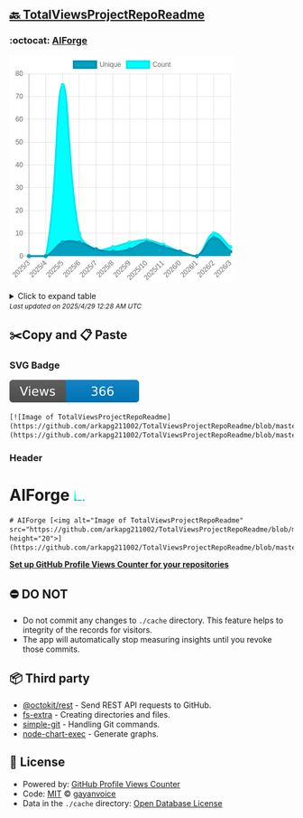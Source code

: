 ## [🔙 TotalViewsProjectRepoReadme](https://github.com/arkapg211002/TotalViewsProjectRepoReadme)

### :octocat: [AIForge](https://github.com/arkapg211002/AIForge)
![Image of TotalViewsProjectRepoReadme](https://github.com/arkapg211002/TotalViewsProjectRepoReadme/blob/master/graph/820459647/large/year.png)

<details>
	<summary>Click to expand table</summary>
	<h2>:calendar: Year Page Views Table</h2>
<table>
	<tr>
		<th>
			Last Updated
		</th>
		<th>
			Unique
		</th>
		<th>
			Count
		</th>
	</tr>
	<tr>
		<td>
			<code>2025/4/1</code>
		</td>
		<td>
			<code>2</code>
		</td>
		<td>
			<code>4</code>
		</td>
	</tr>
	<tr>
		<td>
			<code>2025/3/1</code>
		</td>
		<td>
			<code>8</code>
		</td>
		<td>
			<code>10</code>
		</td>
	</tr>
	<tr>
		<td>
			<code>2025/2/1</code>
		</td>
		<td>
			<code>0</code>
		</td>
		<td>
			<code>0</code>
		</td>
	</tr>
	<tr>
		<td>
			<code>2025/1/1</code>
		</td>
		<td>
			<code>2</code>
		</td>
		<td>
			<code>2</code>
		</td>
	</tr>
	<tr>
		<td>
			<code>2024/12/1</code>
		</td>
		<td>
			<code>4</code>
		</td>
		<td>
			<code>5</code>
		</td>
	</tr>
	<tr>
		<td>
			<code>2024/11/1</code>
		</td>
		<td>
			<code>6</code>
		</td>
		<td>
			<code>7</code>
		</td>
	</tr>
	<tr>
		<td>
			<code>2024/10/1</code>
		</td>
		<td>
			<code>3</code>
		</td>
		<td>
			<code>6</code>
		</td>
	</tr>
	<tr>
		<td>
			<code>2024/9/1</code>
		</td>
		<td>
			<code>2</code>
		</td>
		<td>
			<code>4</code>
		</td>
	</tr>
	<tr>
		<td>
			<code>2024/8/1</code>
		</td>
		<td>
			<code>3</code>
		</td>
		<td>
			<code>3</code>
		</td>
	</tr>
	<tr>
		<td>
			<code>2024/7/1</code>
		</td>
		<td>
			<code>6</code>
		</td>
		<td>
			<code>10</code>
		</td>
	</tr>
	<tr>
		<td>
			<code>2024/6/1</code>
		</td>
		<td>
			<code>6</code>
		</td>
		<td>
			<code>75</code>
		</td>
	</tr>
	<tr>
		<td>
			<code>2024/5/1</code>
		</td>
		<td>
			<code>0</code>
		</td>
		<td>
			<code>0</code>
		</td>
	</tr>
	<tr>
		<td>
			<code>2024/4/1</code>
		</td>
		<td>
			<code>0</code>
		</td>
		<td>
			<code>0</code>
		</td>
	</tr>
</table>

</details>
<small><i>Last updated on 2025/4/29 12:28 AM UTC</i></small>

## ✂️Copy and 📋 Paste
### SVG Badge
[![Image of TotalViewsProjectRepoReadme](https://github.com/arkapg211002/TotalViewsProjectRepoReadme/blob/master/svg/820459647/badge.svg)](https://github.com/arkapg211002/TotalViewsProjectRepoReadme/blob/master/readme/820459647/week.md)
```readme
[![Image of TotalViewsProjectRepoReadme](https://github.com/arkapg211002/TotalViewsProjectRepoReadme/blob/master/svg/820459647/badge.svg)](https://github.com/arkapg211002/TotalViewsProjectRepoReadme/blob/master/readme/820459647/week.md)
```
### Header
# AIForge [<img alt="Image of TotalViewsProjectRepoReadme" src="https://github.com/arkapg211002/TotalViewsProjectRepoReadme/blob/master/graph/820459647/small/year.png" height="20">](https://github.com/arkapg211002/TotalViewsProjectRepoReadme/blob/master/readme/820459647/year.md)
```readme
# AIForge [<img alt="Image of TotalViewsProjectRepoReadme" src="https://github.com/arkapg211002/TotalViewsProjectRepoReadme/blob/master/graph/820459647/small/year.png" height="20">](https://github.com/arkapg211002/TotalViewsProjectRepoReadme/blob/master/readme/820459647/year.md)
```
[**Set up GitHub Profile Views Counter for your repositories**](https://github.com/gayanvoice/github-profile-views-counter)
## ⛔ DO NOT
- Do not commit any changes to `./cache` directory. This feature helps to integrity of the records for visitors.
- The app will automatically stop measuring insights until you revoke those commits.
## 📦 Third party

- [@octokit/rest](https://www.npmjs.com/package/@octokit/rest) - Send REST API requests to GitHub.
- [fs-extra](https://www.npmjs.com/package/fs-extra) - Creating directories and files.
- [simple-git](https://www.npmjs.com/package/simple-git) - Handling Git commands.
- [node-chart-exec](https://www.npmjs.com/package/node-chart-exec) - Generate graphs.
## 📄 License
- Powered by: [GitHub Profile Views Counter](https://github.com/gayanvoice/github-profile-views-counter)
- Code: [MIT](./LICENSE) © [gayanvoice](https://github.com/gayanvoice/github-profile-views-counter)
- Data in the `./cache` directory: [Open Database License](https://opendatacommons.org/licenses/odbl/1-0/)